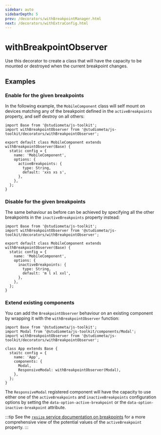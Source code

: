 ```yaml
---
sidebar: auto
sidebarDepth: 5
prev: /decorators/withBreakpointManager.html
next: /decorators/withExtraConfig.html
---
```


# withBreakpointObserver

Use this decorator to create a class that will have the capacity to be mounted or destroyed when the current breakpoint changes.

## Examples

### Enable for the given breakpoints

In the following example, the `MobileComponent` class will self mount on devices matching any of the breakpoint defined in the `activeBreakpoints` property, and self destroy on all others:

```js{4,8-11}
import Base from '@studiometa/js-toolkit';
import withBreakpointObserver from '@studiometa/js-toolkit/decorators/withBreakpointObserver';

export default class MobileComponent extends withBreakpointObserver(Base) {
  static config = {
    name: 'MobileComponent',
    options: {
      activeBreakpoints: {
        type: String,
        default: 'xxs xs s',
      },
    },
  };
}
```

### Disable for the given breakpoints

The same behaviour as before can be achieved by specifying all the other breakpoints in the `inactiveBreakpoints` property instead:

```js{4,8-11}
import Base from '@studiometa/js-toolkit';
import withBreakpointObserver from '@studiometa/js-toolkit/decorators/withBreakpointObserver';

export default class MobileComponent extends withBreakpointObserver(Base) {
  static config = {
    name: 'MobileComponent',
    options: {
      inactiveBreakpoints: {
        type: String,
        default: 'm l xl xxl',
      },
    },
  };
}
```

### Extend existing components

You can add the `BreakpointObserver` behaviour on an existing component by wrapping it with the `withBreakpointObserver` function:

```js{10}
import Base from '@studiometa/js-toolkit';
import Modal from '@studiometa/js-toolkit/components/Modal';
import withBreakpointObserver from '@studiometa/js-toolkit/decorators/withBreakpointObserver';

class App extends Base {
  staitc config = {
    name: 'App',
    components: {
      Modal,
      ResponsiveModal: withBreakpointObserver(Modal),
    },
  };
}
```

The `ResponsiveModal` registered component will have the capacity to use either one of the `activeBreakpoints` and `inactiveBreakpoints` configuration options by setting the `data-option-active-breakpoint` or the `data-option-inactive-breakpoint` attribute.

:::tip
See the [`resize` service documentation on breakpoints](/services/resize.html#breakpoint) for a more comprehensive view of the potential values of the `activeBreakpoint` property.
:::

